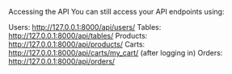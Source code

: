 Accessing the API
You can still access your API endpoints using:

Users: http://127.0.0.1:8000/api/users/
Tables: http://127.0.0.1:8000/api/tables/
Products: http://127.0.0.1:8000/api/products/
Carts: http://127.0.0.1:8000/api/carts/my_cart/ (after logging in)
Orders: http://127.0.0.1:8000/api/orders/

